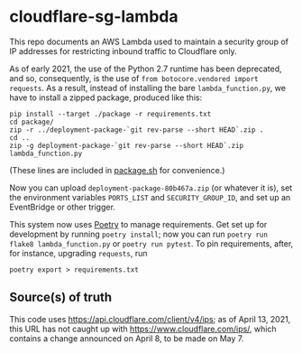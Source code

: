 cloudflare-sg-lambda
====================

This repo documents an AWS Lambda used to maintain a security group
of IP addresses for restricting inbound traffic to Cloudflare only.

As of early 2021, the use of the Python 2.7 runtime has been
deprecated, and so, consequently, is the use of `from
botocore.vendored import requests`. As a result, instead of installing
the bare `lambda_function.py`, we have to install a zipped package,
produced like this:

    pip install --target ./package -r requirements.txt
    cd package/
    zip -r ../deployment-package-`git rev-parse --short HEAD`.zip .
    cd ..
    zip -g deployment-package-`git rev-parse --short HEAD`.zip lambda_function.py

(These lines are included in [package.sh](package.sh) for convenience.)

Now you can upload `deployment-package-80b467a.zip` (or whatever it
is), set the environment variables `PORTS_LIST` and
`SECURITY_GROUP_ID`, and set up an EventBridge or other trigger.

This system now uses [Poetry](https://python-poetry.org/) to manage
requirements. Get set up for development by running `poetry install`;
now you can run `poetry run flake8 lambda_function.py` or `poetry run
pytest`. To pin requirements, after, for instance, upgrading
`requests`, run

    poetry export > requirements.txt

Source(s) of truth
------------------

This code uses https://api.cloudflare.com/client/v4/ips; as of April
13, 2021, this URL has not caught up with
https://www.cloudflare.com/ips/, which contains a change announced on
April 8, to be made on May 7. 
